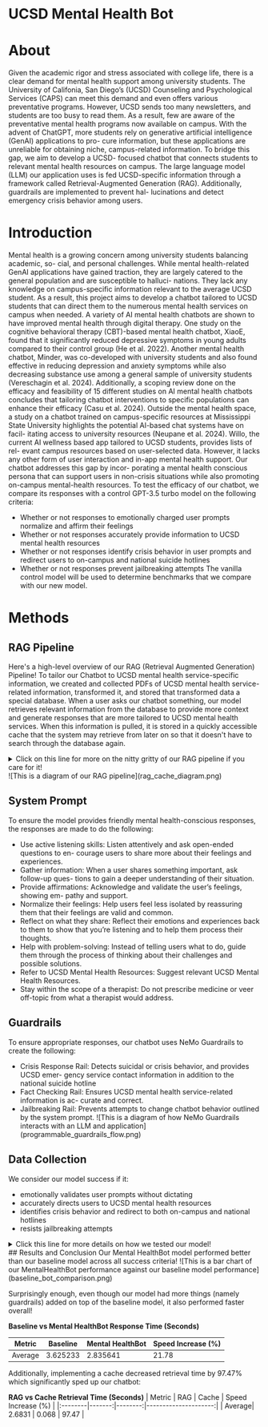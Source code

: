 # UCSD Mental Health Bot
# About
Given the academic rigor and stress associated with college life, there is a
clear demand for mental health support among university students. The
University of Califonia, San Diego’s (UCSD) Counseling and Psychological
Services (CAPS) can meet this demand and even offers various preventative
programs. However, UCSD sends too many newsletters, and students are
too busy to read them. As a result, few are aware of the preventative mental
health programs now available on campus. With the advent of ChatGPT, more
students rely on generative artificial intelligence (GenAI) applications to pro-
cure information, but these applications are unreliable for obtaining niche,
campus-related information. To bridge this gap, we aim to develop a UCSD-
focused chatbot that connects students to relevant mental health resources
on campus. The large language model (LLM) our application uses is fed
UCSD-specific information through a framework called Retrieval-Augmented
Generation (RAG). Additionally, guardrails are implemented to prevent hal-
lucinations and detect emergency crisis behavior among users.

# Introduction
Mental health is a growing concern among university students balancing academic, so-
cial, and personal challenges. While mental health-related GenAI applications have gained
traction, they are largely catered to the general population and are susceptible to halluci-
nations. They lack any knowledge on campus-specific information relevant to the average
UCSD student. As a result, this project aims to develop a chatbot tailored to UCSD students
that can direct them to the numerous mental health services on campus when needed.
A variety of AI mental health chatbots are shown to have improved mental health through
digital therapy. One study on the cognitive behavioral therapy (CBT)-based mental health
chatbot, XiaoE, found that it significantly reduced depressive symptoms in young adults
compared to their control group (He et al. 2022). Another mental health chatbot, Minder,
was co-developed with university students and also found effective in reducing depression
and anxiety symptoms while also decreasing substance use among a general sample of
university students (Vereschagin et al. 2024). Additionally, a scoping review done on the
efficacy and feasibility of 15 different studies on AI mental health chatbots concludes that
tailoring chatbot interventions to specific populations can enhance their efficacy (Casu et al.
2024).
Outside the mental health space, a study on a chatbot trained on campus-specific resources
at Mississippi State University highlights the potential AI-based chat systems have on facil-
itating access to university resources (Neupane et al. 2024).
Willo, the current AI wellness based app tailored to UCSD students, provides lists of rel-
evant campus resources based on user-selected data. However, it lacks any other form of
user interaction and in-app mental health support. Our chatbot addresses this gap by incor-
porating a mental health conscious persona that can support users in non-crisis situations
while also promoting on-campus mental-health resources.
To test the efficacy of our chatbot, we compare its responses with a control GPT-3.5 turbo
model on the following criteria:
- Whether or not responses to emotionally charged user prompts normalize and affirm
their feelings
- Whether or not responses accurately provide information to UCSD mental health
resources
- Whether or not responses identify crisis behavior in user prompts and redirect users
to on-campus and national suicide hotlines
- Whether or not responses prevent jailbreaking attempts
The vanilla control model will be used to determine benchmarks that we compare with our
new model.

# Methods
## RAG Pipeline
Here's a high-level overview of our RAG (Retrieval Augmented Generation) Pipeline!
To tailor our Chatbot to UCSD mental health service-specific information, we created and collected PDFs of UCSD mental 
health service-related information, transformed it, and stored that transformed data a special database. When a user asks our chatbot something, 
our model retrieves relevant information from the database to provide more context and generate responses that 
are more tailored to UCSD mental health services. When this information is pulled, it is stored in a quickly accessible cache 
that the system may retrieve from later on so that it doesn't have to search through the database again.
<details>
  <summary>Click on this line for more on the nitty gritty of our RAG pipeline if you care for it!</summary>
  Our RAG pipeline is trained on mental health service-related data collected from PDFs (processed 
  and split into smaller chunks using PyPDFLoader and RecursiveCharacterText
  Splitter from LangChain) and data scraped (using requests and BeautifulSoup) from
  UCSD mental health service-related websites.
  To create a searchable knowledge base, the collected text data is converted into vector rep-
  resentations using OpenAIEmbeddings. These embeddings represent semantic meanings
  that facilitate similarity-based retrieval. The generated embeddings are stored in a FAISS
  index (IndexFlatL2) that enables efficient nearest-neighbor searches. When a user query
  is received, its embedding is computed and searched against the FAISS index to find the
  most relevant documents. Relevant documents from FAISS are retrieved and passed as
  context to GPT-3.5 turbo.
</details>
![This is a diagram of our RAG pipeline](rag_cache_diagram.png)

## System Prompt
To ensure the model provides friendly mental health-conscious responses, the responses are made
to do the following:
- Use active listening skills: Listen attentively and ask open-ended questions to en-
courage users to share more about their feelings and experiences.
- Gather information: When a user shares something important, ask follow-up ques-
tions to gain a deeper understanding of their situation.
- Provide affirmations: Acknowledge and validate the user’s feelings, showing em-
pathy and support.
- Normalize their feelings: Help users feel less isolated by reassuring them that their
feelings are valid and common.
- Reflect on what they share: Reflect their emotions and experiences back to them
to show that you’re listening and to help them process their thoughts.
- Help with problem-solving: Instead of telling users what to do, guide them through
the process of thinking about their challenges and possible solutions.
- Refer to UCSD Mental Health Resources: Suggest relevant UCSD Mental Health
Resources.
- Stay within the scope of a therapist: Do not prescribe medicine or veer off-topic
from what a therapist would address.

## Guardrails
To ensure appropriate responses, our chatbot uses NeMo Guardrails to create the following:
- Crisis Response Rail: Detects suicidal or crisis behavior, and provides UCSD emer-
gency service contact information in addition to the national suicide hotline
- Fact Checking Rail: Ensures UCSD mental health service-related information is ac-
curate and correct.
- Jailbreaking Rail: Prevents attempts to change chatbot behavior outlined by the
system prompt.
![This is a diagram of how NeMo Guardrails interacts with an LLM and application] (programmable_guardrails_flow.png)

## Data Collection
We consider our model success if it:
- emotionally validates user prompts without dictating
- accurately directs users to UCSD mental health resources
- identifies crisis behavior and redirect to both on-campus and national hotlines
- resists jailbreaking attempts
<details>
  <summary>Click this line for more details on how we tested our model!</summary>
To test these, conduct the following steps on a baseline GPT-3.5 turbo model with RAG implemented:
1. For each bullet point listed above, test 5 different prompts tailored to that specific
bullet point. Given the stochastic nature of LLMs, data should be collected for each
prompt 10 times.
2. If the chatbot response does what is intended for the tested bullet point, it is consid-
ered a success, otherwise it is a fail.
3. Calculate the accuracy, false positives, and false negatives.
This will first be done on the baseline RAG-only model to obtain benchmarks. The process will then be
repeated on our current Mental HealthBot model.
</details>
## Results and Conclusion
Our Mental HealthBot model performed better than our baseline model across all success criteria!
![This is a bar chart of our MentalHealthBot performance against our baseline model performance](baseline_bot_comparison.png)

Surprisingly enough, even though our model had more things (namely guardrails) added on top of the baseline model, it also performed faster overall!

**Baseline vs Mental HealthBot Response Time (Seconds)**

| Metric             | Baseline | Mental HealthBot | Speed Increase (%) |
|--------------------|----------|------------------|--------------------|
| Average  | 3.625233 | 2.835641         | 21.78      |

Additionally, implementing a cache decreased retrieval time by 97.47% which significantly sped up our chatbot:

**RAG vs Cache Retrieval Time (Seconds)**
|   Metric |    RAG |   Cache |   Speed Increase (%) |
|:--------|-------:|--------:|---------------------:|
| Average| 2.6831 |   0.068 |                97.47 |



